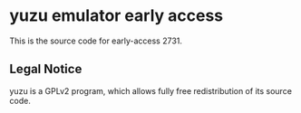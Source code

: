 yuzu emulator early access
=============

This is the source code for early-access 2731.

## Legal Notice

yuzu is a GPLv2 program, which allows fully free redistribution of its source code.